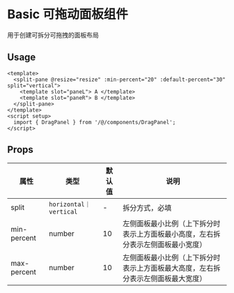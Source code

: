 # Basic 可拖动面板组件

用于创建可拆分可拖拽的面板布局

## Usage

```vue
<template>
  <split-pane @resize="resize" :min-percent="20" :default-percent="30" split="vertical">
    <template slot="paneL"> A </template>
    <template slot="paneR"> B </template>
  </split-pane>
</template>
<script setup>
  import { DragPanel } from '/@/components/DragPanel';
</script>
```

## Props

| 属性 | 类型 | 默认值 | 说明 |
| --- | --- | --- | --- |
| split | `horizontal｜vertical` | - | 拆分方式，必填 |
| min-percent | number | 10 | 左侧面板最小比例（上下拆分时表示上方面板最小高度，左右拆分表示左侧面板最小宽度） |
| max-percent | number | 10 | 左侧面板最小比例（上下拆分时表示上方面板最大高度，左右拆分表示左侧面板最大宽度） |
